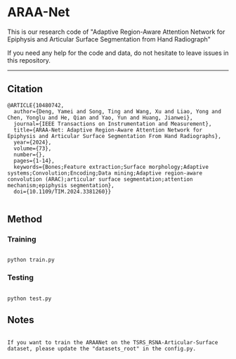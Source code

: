 # ARAA-Net
  This is our research code of "Adaptive Region-Aware Attention Network for Epiphysis and Articular Surface Segmentation from Hand Radiograph"
  
  If you need any help for the code and data, do not hesitate to leave issues in this repository.
****
## Citation
 
```
@ARTICLE{10480742,
  author={Deng, Yamei and Song, Ting and Wang, Xu and Liao, Yong and Chen, Yonglu and He, Qian and Yao, Yun and Huang, Jianwei},
  journal={IEEE Transactions on Instrumentation and Measurement}, 
  title={ARAA-Net: Adaptive Region-Aware Attention Network for Epiphysis and Articular Surface Segmentation From Hand Radiographs}, 
  year={2024},
  volume={73},
  number={},
  pages={1-14},
  keywords={Bones;Feature extraction;Surface morphology;Adaptive systems;Convolution;Encoding;Data mining;Adaptive region-aware convolution (ARAC);articular surface segmentation;attention mechanism;epiphysis segmentation},
  doi={10.1109/TIM.2024.3381260}}


```
## Method
### Training
```

python train.py

```

### Testing

```

python test.py

```

## Notes

```

If you want to train the ARAANet on the TSRS_RSNA-Articular-Surface dataset, please update the "datasets_root" in the config.py. 

```
